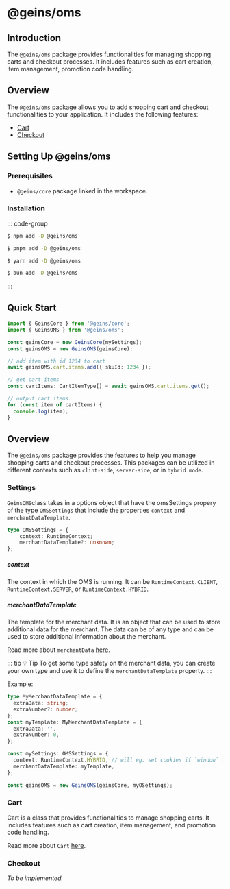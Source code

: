 # @geins/oms

## Introduction

The `@geins/oms` package provides functionalities for managing shopping carts and checkout processes. It includes features such as cart creation, item management, promotion code handling.

## Overview

The `@geins/oms` package allows you to add shopping cart and checkout functionalities to your application. It includes the following features:

- [Cart](./cart)
- [Checkout](./checkout)


## Setting Up @geins/oms

### Prerequisites

- `@geins/core` package linked in the workspace.

### Installation

::: code-group

```sh [npm]
$ npm add -D @geins/oms
```

```sh [pnpm]
$ pnpm add -D @geins/oms
```

```sh [yarn]
$ yarn add -D @geins/oms
```

```sh [bun]
$ bun add -D @geins/oms
```
:::


## Quick Start


```ts
import { GeinsCore } from '@geins/core';
import { GeinsOMS } from '@geins/oms';

const geinsCore = new GeinsCore(mySettings);
const geinsOMS = new GeinsOMS(geinsCore);

// add item with id 1234 to cart
await geinsOMS.cart.items.add({ skuId: 1234 });

// get cart items
const cartItems: CartItemType[] = await geinsOMS.cart.items.get();

// output cart items
for (const item of cartItems) {
  console.log(item);
}


```

## Overview

The `@geins/oms` package provides the features to help you manage shopping carts and checkout processes. This packages can be utilized in different contexts such as `clint-side`, `server-side`, or in `hybrid mode`.

### Settings

`GeinsOMS`class takes in a options object that have the omsSettings propery of the type `OMSSettings` that include the properties `context` and `merchantDataTemplate`.

```typescript
type OMSSettings = {
    context: RuntimeContext;
    merchantDataTemplate?: unknown;
};
```
##### context
The context in which the OMS is running. It can be `RuntimeContext.CLIENT`, `RuntimeContext.SERVER`, or `RuntimeContext.HYBRID`.

##### merchantDataTemplate 
The template for the merchant data. It is an object that can be used to store additional data for the merchant. The data can be of any type and can be used to store additional information about the merchant. 

Read more about `merchantData` [here](./merchant-data.md).

::: tip :bulb: Tip
To get some type safety on the merchant data, you can create your own type and use it to define the `merchantDataTemplate` property.
:::

Example:
```typescript
type MyMerchantDataTemplate = {
  extraData: string;
  extraNumber?: number;
};
const myTemplate: MyMerchantDataTemplate = {
  extraData: '',
  extraNumber: 0,
};

const mySettings: OMSSettings = {
  context: RuntimeContext.HYBRID, // will eg. set cookies if `window` is available
  merchantDataTemplate: myTemplate,
};

const geinsOMS = new GeinsOMS(geinsCore, myOSettings);
```


### Cart

Cart is a class that provides functionalities to manage shopping carts. It includes features such as cart creation, item management, and promotion code handling. 

Read more about `Cart` [here](./cart.md).


### Checkout

_To be implemented._
